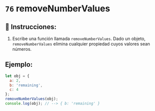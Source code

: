 # `76` removeNumberValues

## 📝 Instrucciones:

1. Escribe una función llamada `removeNumberValues`. Dado un objeto, `removeNumberValues` elimina cualquier propiedad cuyos valores sean números.

## Ejemplo:

```Javascript
let obj = {
  a: 2,
  b: 'remaining',
  c: 4
};
removeNumberValues(obj);
console.log(obj); // --> { b: 'remaining' }
```